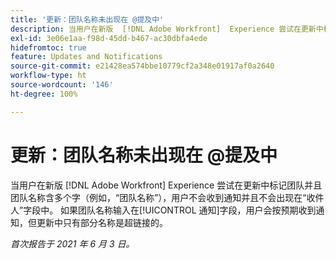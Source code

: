 ```yaml
---
title: '更新：团队名称未出现在 @提及中'
description: 当用户在新版  [!DNL Adobe Workfront]  Experience 尝试在更新中标记团队并且团队名称含多个字（例如，“团队名称”），用户不会收到通知并且不会出现在“收件人”字段中。 如果团队名称输入在[!UICONTROL 通知]字段，用户会按预期收到通知，但更新中只有部分名称是超链接的。
exl-id: 3e06e1aa-f98d-45dd-b467-ac30dbfa4ede
hidefromtoc: true
feature: Updates and Notifications
source-git-commit: e21428ea574bbe10779cf2a348e01917af0a2640
workflow-type: ht
source-wordcount: '146'
ht-degree: 100%

---
```


# 更新：团队名称未出现在 @提及中

<!--Valid issue, won't fix-->

当用户在新版 [!DNL Adobe Workfront] Experience 尝试在更新中标记团队并且团队名称含多个字（例如，“团队名称”），用户不会收到通知并且不会出现在“收件人”字段中。 如果团队名称输入在[!UICONTROL 通知]字段，用户会按预期收到通知，但更新中只有部分名称是超链接的。

_首次报告于 2021 年 6 月 3 日。_
